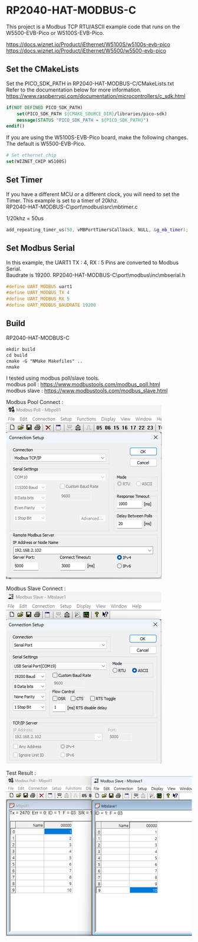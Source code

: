 # RP2040-HAT-MODBUS-C
This project is a Modbus TCP RTU/ASCII example code that runs on the W5500-EVB-Pico or W5100S-EVB-Pico.

https://docs.wiznet.io/Product/iEthernet/W5100S/w5100s-evb-pico
https://docs.wiznet.io/Product/iEthernet/W5500/w5500-evb-pico

## Set the CMakeLists
Set the PICO_SDK_PATH in RP2040-HAT-MODBUS-C/CMakeLists.txt   
Refer to the documentation below for more information.  
https://www.raspberrypi.com/documentation/microcontrollers/c_sdk.html
```cmake
if(NOT DEFINED PICO_SDK_PATH)
    set(PICO_SDK_PATH ${CMAKE_SOURCE_DIR}/libraries/pico-sdk)
    message(STATUS "PICO_SDK_PATH = ${PICO_SDK_PATH}")
endif()
```

If you are using the W5100S-EVB-Pico board, make the following changes. The default is W5500-EVB-Pico.

```cmake
# Set ethernet chip
set(WIZNET_CHIP W5100S)
```

## Set Timer
If you have a different MCU or a different clock, you will need to set the Timer. This example is set to a timer of 20khz.  
RP2040-HAT-MODBUS-C\port\modbus\src\mbtimer.c

1/20khz = 50us

```cpp
add_repeating_timer_us(50, vMBPortTimersCallback, NULL, &g_mb_timer);
```

## Set Modbus Serial
In this example, the UART1 TX : 4, RX : 5 Pins are converted to Modbus Serial.  
Baudrate is 19200.
RP2040-HAT-MODBUS-C\port\modbus\inc\mbserial.h
```cpp
#define UART_MODBUS uart1
#define UART_MODBUS_TX 4
#define UART_MODBUS_RX 5
#define UART_MODBUS_BAUDRATE 19200
```

## Build
RP2040-HAT-MODBUS-C
```terminal
mkdir build
cd build
cmake -G "NMake Makefiles" ..
nmake
```

I tested using modbus poll/slave tools.  
modbus poll : https://www.modbustools.com/modbus_poll.html  
modbus slave : https://www.modbustools.com/modbus_slave.html

Modbus Pool Connect :  
![Modbus Poll connect.png](https://github.com/wiznetmaker/W5X00_STM32F411_Modbus/blob/main/Images/Modbus%20Poll%20connect.png)  

Modbus Slave Connect :  
![Modbus Slave connect.png](https://github.com/wiznetmaker/W5X00_STM32F411_Modbus/blob/main/Images/Modbus%20Slave%20connect.png)  

Test Result :  
![Test Result.png](https://github.com/wiznetmaker/W5X00_STM32F411_Modbus/blob/main/Images/Test%20Result.png)  